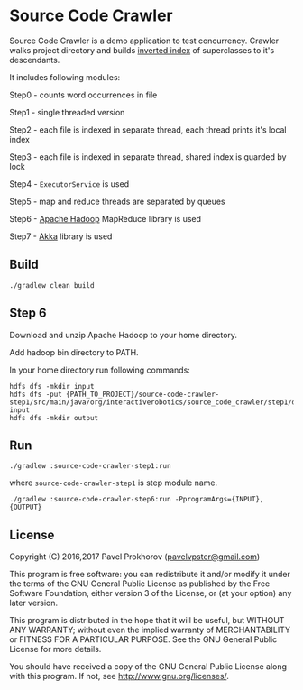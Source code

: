 # Source Code Crawler

Source Code Crawler is a demo application to test concurrency.
Crawler walks project directory and builds [inverted index](https://en.wikipedia.org/wiki/Inverted_index) of superclasses to it's descendants.

It includes following modules:

Step0 - counts word occurrences in file

Step1 - single threaded version

Step2 - each file is indexed in separate thread, each thread prints it's local index

Step3 - each file is indexed in separate thread, shared index is guarded by lock

Step4 - ```ExecutorService``` is used

Step5 - map and reduce threads are separated by queues

Step6 - [Apache Hadoop](http://hadoop.apache.org/) MapReduce library is used

Step7 - [Akka](http://akka.io/) library is used

## Build

```
./gradlew clean build
```

## Step 6

Download and unzip Apache Hadoop to your home directory.

Add hadoop bin directory to PATH.

In your home directory run following commands:

```
hdfs dfs -mkdir input
hdfs dfs -put {PATH_TO_PROJECT}/source-code-crawler-step1/src/main/java/org/interactiverobotics/source_code_crawler/step1/dummy/*.java input
hdfs dfs -mkdir output  
```

## Run

```
./gradlew :source-code-crawler-step1:run
```

where `source-code-crawler-step1` is step module name.

```
./gradlew :source-code-crawler-step6:run -PprogramArgs={INPUT},{OUTPUT}
```

## License

Copyright (C) 2016,2017 Pavel Prokhorov (pavelvpster@gmail.com)


This program is free software: you can redistribute it and/or modify
it under the terms of the GNU General Public License as published by
the Free Software Foundation, either version 3 of the License, or
(at your option) any later version.

This program is distributed in the hope that it will be useful,
but WITHOUT ANY WARRANTY; without even the implied warranty of
MERCHANTABILITY or FITNESS FOR A PARTICULAR PURPOSE.  See the
GNU General Public License for more details.

You should have received a copy of the GNU General Public License
along with this program.  If not, see <http://www.gnu.org/licenses/>.
